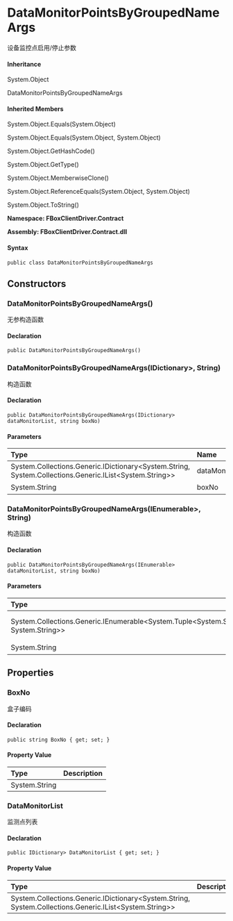 # DataMonitorPointsByGroupedNameArgs

设备监控点启用/停止参数

#### Inheritance

System.Object

DataMonitorPointsByGroupedNameArgs

#### Inherited Members

System.Object.Equals\(System.Object\)

System.Object.Equals\(System.Object, System.Object\)

System.Object.GetHashCode\(\)

System.Object.GetType\(\)

System.Object.MemberwiseClone\(\)

System.Object.ReferenceEquals\(System.Object, System.Object\)

System.Object.ToString\(\)

**Namespace: FBoxClientDriver.Contract**

**Assembly: FBoxClientDriver.Contract.dll**

#### Syntax <a id="FBoxClientDriver_Contract_DataMonitorPointsByGroupedNameArgs_syntax"></a>

```text
public class DataMonitorPointsByGroupedNameArgs
```

## Constructors <a id="constructors"></a>

### DataMonitorPointsByGroupedNameArgs\(\) <a id="FBoxClientDriver_Contract_DataMonitorPointsByGroupedNameArgs__ctor"></a>

无参构造函数

#### Declaration

```text
public DataMonitorPointsByGroupedNameArgs()
```

### DataMonitorPointsByGroupedNameArgs\(IDictionary&gt;, String\) <a id="FBoxClientDriver_Contract_DataMonitorPointsByGroupedNameArgs__ctor_System_Collections_Generic_IDictionary_System_String_System_Collections_Generic_IList_System_String___System_String_"></a>

构造函数

#### Declaration

```text
public DataMonitorPointsByGroupedNameArgs(IDictionary> dataMonitorList, string boxNo)
```

#### Parameters

| Type | Name | Description |
| :--- | :--- | :--- |
| System.Collections.Generic.IDictionary&lt;System.String, System.Collections.Generic.IList&lt;System.String&gt;&gt; | dataMonitorList | 监测点列 |
| System.String | boxNo | 盒子编码 |

### DataMonitorPointsByGroupedNameArgs\(IEnumerable&gt;, String\) <a id="FBoxClientDriver_Contract_DataMonitorPointsByGroupedNameArgs__ctor_System_Collections_Generic_IEnumerable_System_Tuple_System_String_System_String___System_String_"></a>

构造函数

#### Declaration

```text
public DataMonitorPointsByGroupedNameArgs(IEnumerable> dataMonitorList, string boxNo)
```

#### Parameters

| Type | Name | Description |
| :--- | :--- | :--- |
| System.Collections.Generic.IEnumerable&lt;System.Tuple&lt;System.String, System.String&gt;&gt; | dataMonitorList | 监测点列表\(name, groupName\) |
| System.String | boxNo | 盒子编码 |

## Properties <a id="properties"></a>

### BoxNo <a id="FBoxClientDriver_Contract_DataMonitorPointsByGroupedNameArgs_BoxNo"></a>

盒子编码

#### Declaration

```text
public string BoxNo { get; set; }
```

#### Property Value

| Type | Description |
| :--- | :--- |
| System.String |  |

### DataMonitorList <a id="FBoxClientDriver_Contract_DataMonitorPointsByGroupedNameArgs_DataMonitorList"></a>

监测点列表

#### Declaration

```text
public IDictionary> DataMonitorList { get; set; }
```

#### Property Value

| Type | Description |
| :--- | :--- |
| System.Collections.Generic.IDictionary&lt;System.String, System.Collections.Generic.IList&lt;System.String&gt;&gt; |  |


